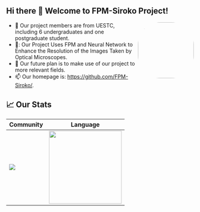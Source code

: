 ## Hi there 👋 Welcome to FPM-Siroko Project!

<img align="right" src="https://avatars.githubusercontent.com/u/106871901" style="width:150px;height:150px;border-radius: 60px;"/>

- :orange_book: Our project members are from UESTC, including 6 undergraduates and one postgraduate student.
- 🚀: Our Project Uses FPM and Neural Network to Enhance the Resolution of the Images Taken by Optical Microscopes.
- 🔭 Our future plan is to make use of our project to more relevant fields.
- 📫 Our homepage is: https://github.com/FPM-Siroko/.

## 📈 Our Stats

|Community|Language|
|---|---|
|<img src="https://github-readme-stats.vercel.app/api?username=JimHans&show_icons=true&theme=github_dark&hide_title=false" />|<img src="https://github-readme-stats.vercel.app/api/top-langs/?username=JimHans&layout=compact&hide=html&theme=github_dark&langs_count=8" style="height:195px;cursor:default" />|
